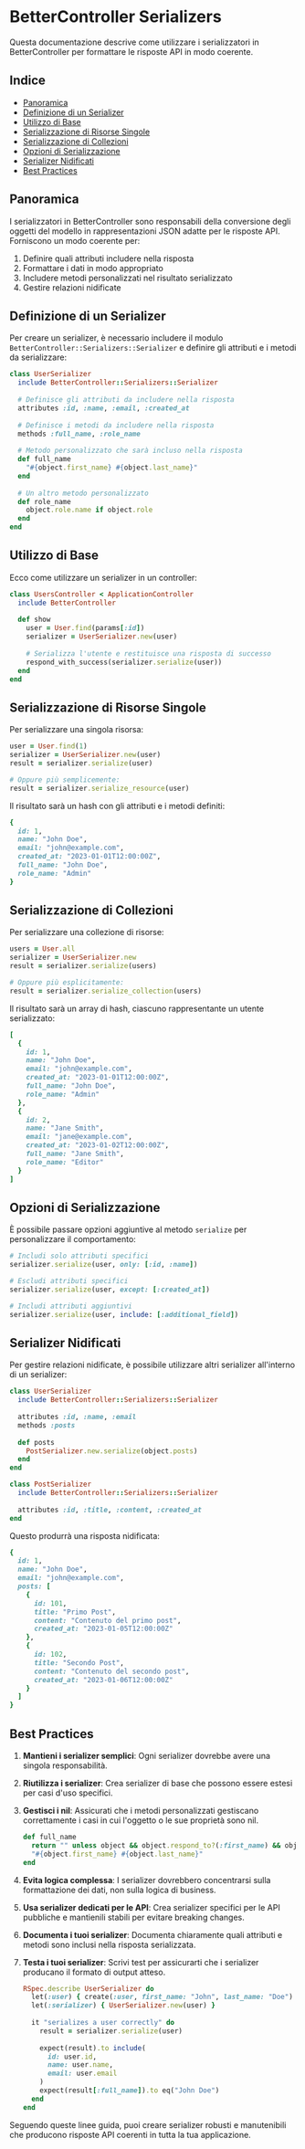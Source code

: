 # BetterController Serializers

Questa documentazione descrive come utilizzare i serializzatori in BetterController per formattare le risposte API in modo coerente.

## Indice

- [Panoramica](#panoramica)
- [Definizione di un Serializer](#definizione-di-un-serializer)
- [Utilizzo di Base](#utilizzo-di-base)
- [Serializzazione di Risorse Singole](#serializzazione-di-risorse-singole)
- [Serializzazione di Collezioni](#serializzazione-di-collezioni)
- [Opzioni di Serializzazione](#opzioni-di-serializzazione)
- [Serializer Nidificati](#serializer-nidificati)
- [Best Practices](#best-practices)

## Panoramica

I serializzatori in BetterController sono responsabili della conversione degli oggetti del modello in rappresentazioni JSON adatte per le risposte API. Forniscono un modo coerente per:

1. Definire quali attributi includere nella risposta
2. Formattare i dati in modo appropriato
3. Includere metodi personalizzati nel risultato serializzato
4. Gestire relazioni nidificate

## Definizione di un Serializer

Per creare un serializer, è necessario includere il modulo `BetterController::Serializers::Serializer` e definire gli attributi e i metodi da serializzare:

```ruby
class UserSerializer
  include BetterController::Serializers::Serializer
  
  # Definisce gli attributi da includere nella risposta
  attributes :id, :name, :email, :created_at
  
  # Definisce i metodi da includere nella risposta
  methods :full_name, :role_name
  
  # Metodo personalizzato che sarà incluso nella risposta
  def full_name
    "#{object.first_name} #{object.last_name}"
  end
  
  # Un altro metodo personalizzato
  def role_name
    object.role.name if object.role
  end
end
```

## Utilizzo di Base

Ecco come utilizzare un serializer in un controller:

```ruby
class UsersController < ApplicationController
  include BetterController
  
  def show
    user = User.find(params[:id])
    serializer = UserSerializer.new(user)
    
    # Serializza l'utente e restituisce una risposta di successo
    respond_with_success(serializer.serialize(user))
  end
end
```

## Serializzazione di Risorse Singole

Per serializzare una singola risorsa:

```ruby
user = User.find(1)
serializer = UserSerializer.new(user)
result = serializer.serialize(user)

# Oppure più semplicemente:
result = serializer.serialize_resource(user)
```

Il risultato sarà un hash con gli attributi e i metodi definiti:

```ruby
{
  id: 1,
  name: "John Doe",
  email: "john@example.com",
  created_at: "2023-01-01T12:00:00Z",
  full_name: "John Doe",
  role_name: "Admin"
}
```

## Serializzazione di Collezioni

Per serializzare una collezione di risorse:

```ruby
users = User.all
serializer = UserSerializer.new
result = serializer.serialize(users)

# Oppure più esplicitamente:
result = serializer.serialize_collection(users)
```

Il risultato sarà un array di hash, ciascuno rappresentante un utente serializzato:

```ruby
[
  {
    id: 1,
    name: "John Doe",
    email: "john@example.com",
    created_at: "2023-01-01T12:00:00Z",
    full_name: "John Doe",
    role_name: "Admin"
  },
  {
    id: 2,
    name: "Jane Smith",
    email: "jane@example.com",
    created_at: "2023-01-02T12:00:00Z",
    full_name: "Jane Smith",
    role_name: "Editor"
  }
]
```

## Opzioni di Serializzazione

È possibile passare opzioni aggiuntive al metodo `serialize` per personalizzare il comportamento:

```ruby
# Includi solo attributi specifici
serializer.serialize(user, only: [:id, :name])

# Escludi attributi specifici
serializer.serialize(user, except: [:created_at])

# Includi attributi aggiuntivi
serializer.serialize(user, include: [:additional_field])
```

## Serializer Nidificati

Per gestire relazioni nidificate, è possibile utilizzare altri serializer all'interno di un serializer:

```ruby
class UserSerializer
  include BetterController::Serializers::Serializer
  
  attributes :id, :name, :email
  methods :posts
  
  def posts
    PostSerializer.new.serialize(object.posts)
  end
end

class PostSerializer
  include BetterController::Serializers::Serializer
  
  attributes :id, :title, :content, :created_at
end
```

Questo produrrà una risposta nidificata:

```ruby
{
  id: 1,
  name: "John Doe",
  email: "john@example.com",
  posts: [
    {
      id: 101,
      title: "Primo Post",
      content: "Contenuto del primo post",
      created_at: "2023-01-05T12:00:00Z"
    },
    {
      id: 102,
      title: "Secondo Post",
      content: "Contenuto del secondo post",
      created_at: "2023-01-06T12:00:00Z"
    }
  ]
}
```

## Best Practices

1. **Mantieni i serializer semplici**: Ogni serializer dovrebbe avere una singola responsabilità.

2. **Riutilizza i serializer**: Crea serializer di base che possono essere estesi per casi d'uso specifici.

3. **Gestisci i nil**: Assicurati che i metodi personalizzati gestiscano correttamente i casi in cui l'oggetto o le sue proprietà sono nil.

   ```ruby
   def full_name
     return "" unless object && object.respond_to?(:first_name) && object.respond_to?(:last_name)
     "#{object.first_name} #{object.last_name}"
   end
   ```

4. **Evita logica complessa**: I serializer dovrebbero concentrarsi sulla formattazione dei dati, non sulla logica di business.

5. **Usa serializer dedicati per le API**: Crea serializer specifici per le API pubbliche e mantienili stabili per evitare breaking changes.

6. **Documenta i tuoi serializer**: Documenta chiaramente quali attributi e metodi sono inclusi nella risposta serializzata.

7. **Testa i tuoi serializer**: Scrivi test per assicurarti che i serializer producano il formato di output atteso.

   ```ruby
   RSpec.describe UserSerializer do
     let(:user) { create(:user, first_name: "John", last_name: "Doe") }
     let(:serializer) { UserSerializer.new(user) }
     
     it "serializes a user correctly" do
       result = serializer.serialize(user)
       
       expect(result).to include(
         id: user.id,
         name: user.name,
         email: user.email
       )
       expect(result[:full_name]).to eq("John Doe")
     end
   end
   ```

Seguendo queste linee guida, puoi creare serializer robusti e manutenibili che producono risposte API coerenti in tutta la tua applicazione.
